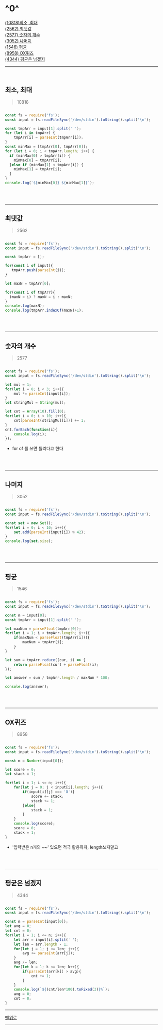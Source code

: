 # ^0^
[(10818)최소, 최대](#최소,-최대)   
[(2562) 최댓값](#최댓값)   
[(2577) 숫자의 개수](#숫자의-개수)   
[(3052) 나머지](#나머지)   
[(1546) 평균](#평균)   
[(8958) OX퀴즈](#OX퀴즈)   
[(4344) 평균은 넘겠지](#평균은-넘겠지)   

----------

<br>

## 최소, 최대 
> 10818

  ```javaScript

  const fs = require('fs');
  const input = fs.readFileSync('/dev/stdin').toString().split('\n');
 
  const tmpArr = input[1].split(' ');
  for (let i in tmpArr) {
      tmpArr[i] = parseInt(tmpArr[i]);
  }
  const minMax = [tmpArr[0], tmpArr[0]];
  for (let i = 0; i < tmpArr.length; i++) {
    if (minMax[0] > tmpArr[i]) {
      minMax[0] = tmpArr[i];
    }else if (minMax[1] < tmpArr[i]) {
      minMax[1] = tmpArr[i];
    }
  }
  console.log(`${minMax[0]} ${minMax[1]}`);

  ```

<br><br>

----------------------

## 최댓값
> 2562

  ```javaScript

  const fs = require('fs');
  const input = fs.readFileSync('/dev/stdin').toString().split('\n');

  const tmpArr = [];

  for(const i of input){
     tmpArr.push(parseInt(i));
  }

  let maxN = tmpArr[0];

  for(const i of tmpArr){
    (maxN < i) ? maxN = i : maxN;
  }
  console.log(maxN);
  console.log(tmpArr.indexOf(maxN)+1);

  ```

<br><br>

----------------------

## 숫자의 개수
> 2577

  ```javaScript

  const fs = require('fs');
  const input = fs.readFileSync('/dev/stdin').toString().split('\n');

  let mul = 1;
  for(let i = 0; i < 3; i++){
      mul *= parseInt(input[i]);
  }
  let stringMul = String(mul);

  let cnt = Array(10).fill(0);
  for(let i = 0; i < 10; i++){
      cnt[parseInt(stringMul[i])] += 1;
  }
  cnt.forEach(function(i){
      console.log(i);    
  });

  ```

  * for of 를 쓰면 틀리다고 한다

<br><br>

----------------------

## 나머지
> 3052

  ```javaScript

  const fs = require('fs');
  const input = fs.readFileSync('/dev/stdin').toString().split('\n');

  const set = new Set();
  for(let i = 0; i < 10; i++){
      set.add(parseInt(input[i]) % 42);
  }
  console.log(set.size);

  ```

<br><br>

----------------------

## 평균
> 1546

  ```javaScript

  const fs = require('fs');
  const input = fs.readFileSync('/dev/stdin').toString().split('\n');

  const n = input[0];
  const tmpArr = input[1].split(' ');

  let maxNum = parseFloat(tmpArr[0]);
  for(let i = 1; i < tmpArr.length; i++){
      if(maxNum < parseFloat(tmpArr[i])){
          maxNum = tmpArr[i];
      }
  }

  let sum = tmpArr.reduce((cur, i) => {
      return parseFloat(cur) + parseFloat(i);
  });

  let answer = sum / tmpArr.length / maxNum * 100;

  console.log(answer);

  ```

<br><br>

----------------------

## OX퀴즈
> 8958

  ```javaScript

  const fs = require('fs');
  const input = fs.readFileSync('/dev/stdin').toString().split('\n');

  const n = Number(input[0]);

  let score = 0;
  let stack = 1;

  for(let i = 1; i <= n; i++){
      for(let j = 0; j < input[i].length; j++){
          if(input[i][j] === 'O'){
              score += stack;
              stack += 1;
          }else{
              stack = 1;
          }
      }
      console.log(score);
      score = 0;
      stack = 1;
  }

  ```

  * '입력받은 n개의 ~~' 있으면 적극 활용하자, length쓰지말고

<br><br>

----------------------

## 평균은 넘겠지
> 4344

  ```javaScript

  const fs = require('fs');
  const input = fs.readFileSync('/dev/stdin').toString().split('\n');

  const n = parseInt(input[0]);
  let avg = 0;
  let cnt = 0;
  for(let i = 1; i <= n; i++){
      let arr = input[i].split(' ');
      let len = arr.length - 1;
      for(let j = 1; j <= len; j++){
          avg += parseInt(arr[j]);
      }
      avg /= len;
      for(let k = 1; k <= len; k++){
          if(parseInt(arr[k]) > avg){
              cnt += 1;
          }
      }
      console.log(`${(cnt/len*100).toFixed(3)}%`);
      avg = 0;
      cnt = 0;
  }

  ```


- - -

[맨위로](#^0^)
- - -